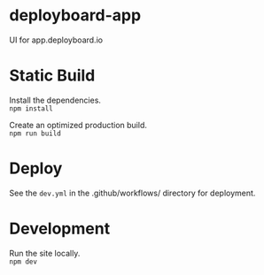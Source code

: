 # deployboard-app

UI for app.deployboard.io

# Static Build

Install the dependencies.  
`npm install`

Create an optimized production build.  
`npm run build`

# Deploy

See the `dev.yml` in the .github/workflows/ directory for deployment.

# Development

Run the site locally.  
`npm dev`
